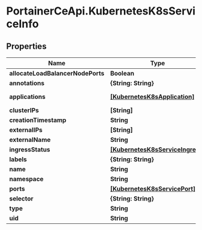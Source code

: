 # PortainerCeApi.KubernetesK8sServiceInfo

## Properties
Name | Type | Description | Notes
------------ | ------------- | ------------- | -------------
**allocateLoadBalancerNodePorts** | **Boolean** |  | [optional] 
**annotations** | **{String: String}** |  | [optional] 
**applications** | [**[KubernetesK8sApplication]**](KubernetesK8sApplication.md) | serviceList screen | [optional] 
**clusterIPs** | **[String]** |  | [optional] 
**creationTimestamp** | **String** |  | [optional] 
**externalIPs** | **[String]** |  | [optional] 
**externalName** | **String** |  | [optional] 
**ingressStatus** | [**[KubernetesK8sServiceIngress]**](KubernetesK8sServiceIngress.md) |  | [optional] 
**labels** | **{String: String}** |  | [optional] 
**name** | **String** |  | [optional] 
**namespace** | **String** |  | [optional] 
**ports** | [**[KubernetesK8sServicePort]**](KubernetesK8sServicePort.md) |  | [optional] 
**selector** | **{String: String}** |  | [optional] 
**type** | **String** |  | [optional] 
**uid** | **String** |  | [optional] 


